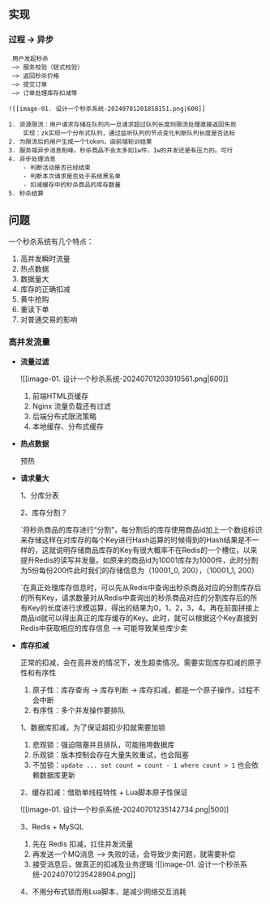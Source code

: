 ## 实现

### 过程 -> 异步

	 用户发起秒杀 
	 —> 服务校验（链式校验） 
	 —> 返回秒杀价格 
	 —> 提交订单
	 —> 订单处理库存扣减等
	 
	![[image-01. 设计一个秒杀系统-20240701201858151.png|600]]

	1. 资源限流：用户请求存储在队列内一旦请求超过队列长度则限流处理直接返回失败
	    实现：zk实现一个分布式队列，通过监听队列的节点变化判断队列长度是否达标
	2. 为限流后的用户生成一个token，由前端轮训结果
	3. 服务端异步消息削峰。秒杀商品不会太多如1w件，1w的并发还是有压力的。可行
	4. 异步处理消息
		- 判断活动是否已经结束
	    - 判断本次请求是否处于系统黑名单
	    - 扣减缓存中的秒杀商品的库存数量
	5. 秒杀结算

## 问题


一个秒杀系统有几个特点：
1.  高并发瞬时流量
2.  热点数据
3.  数据量大
4.  库存的正确扣减
5.  黄牛抢购
6.  重读下单
7.  对普通交易的影响


### 高并发流量

-  **流量过滤**

	![[image-01. 设计一个秒杀系统-20240701203910561.png|600]]
	
	1.  前端HTML页缓存
	2.  Nginx 流量负载还有过滤
	3.  后端分布式限流策略
	4.  本地缓存、分布式缓存


-  **热点数据**

	预热


-  **请求量大**

	1、分库分表
	
	2、库存分割？
	
	`将秒杀商品的库存进行“分割”，每分割后的库存使用商品id加上一个数组标识来存储这样在对库存的每个Key进行Hash运算的时候得到的Hash结果是不一样的，这就说明存储商品库存的Key有很大概率不在Redis的一个槽位，以来提升Redis的读写并发量。如原来的商品id为10001库存为1000件，此时分割为5份每份200件此时我们的存储信息为（10001_0, 200），（10001_1, 200）
	
	`在真正处理库存信息时，可以先从Redis中查询出秒杀商品对应的分割库存后的所有Key，请求数量对从Redis中查询出的秒杀商品对应的分割库存后的所有Key的长度进行求模运算，得出的结果为0，1，2，3，4。再在前面拼接上商品id就可以得出真正的库存缓存的Key。此时，就可以根据这个Key直接到Redis中获取相应的库存信息 --> 可能导致某些库少卖


-  **库存扣减**

	正常的扣减，会在高并发的情况下，发生超卖情况。需要实现库存扣减的原子性和有序性
	1.  原子性：库存查询 -> 库存判断 -> 库存扣减，都是一个原子操作，过程不会中断
	2.  有序性：多个并发操作要排队
	   
	   
	1、数据库扣减，为了保证超扣少扣就需要加锁
	1.  悲观锁：强迫阻塞并且排队，可能拖垮数据库
	2.  乐观锁：版本控制会存在大量失败重试，也会阻塞
	3.  不加锁：`update ... set count = count - 1 where count > 1` 也会依赖数据库更新
	
	2、缓存扣减：借助单线程特性 + Lua脚本原子性保证
	
	![[image-01. 设计一个秒杀系统-20240701235142734.png|500]]
	
	
	3、Redis + MySQL
	1.  先在 Redis 扣减，扛住并发流量
	2.  再发送一个MQ消息 --> 失败的话，会导致少卖问题，就需要补偿
	3.  接受消息后，做真正的扣减及业务逻辑
	   ![[image-01. 设计一个秒杀系统-20240701235428904.png]]
	   
	4、不用分布式锁而用Lua脚本，是减少网络交互消耗
